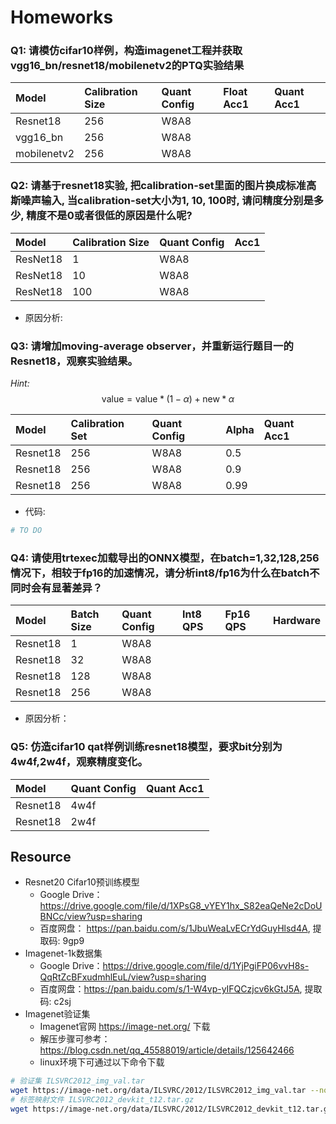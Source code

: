 # Homeworks
### Q1: 请模仿cifar10样例，构造imagenet工程并获取vgg16_bn/resnet18/mobilenetv2的PTQ实验结果

| Model | Calibration Size|Quant Config | Float Acc1 | Quant Acc1 |
| :-------- | :----------------- | :------  |:------------- | :---|
| Resnet18  | 256  |W8A8          |  | |
| vgg16_bn | 256  |W8A8          | ||
| mobilenetv2| 256 |W8A8      | ||

### Q2: 请基于resnet18实验, 把calibration-set里面的图片换成标准高斯噪声输入, 当calibration-set大小为1, 10, 100时, 请问精度分别是多少, 精度不是0或者很低的原因是什么呢?
| Model | Calibration Size | Quant Config | Acc1 |
| :------- | :------------         | :---------- |  :-------|
| ResNet18 | 1 | W8A8 |  |
| ResNet18 | 10 | W8A8 | |
| ResNet18 | 100 | W8A8 | |
- 原因分析: 

### Q3: 请增加moving-average observer，并重新运行题目一的Resnet18，观察实验结果。
*Hint:*
$$\text{value} = \text{value} * (1 - \alpha) + \text{new} *\alpha$$

| Model | Calibration Set|Quant Config |Alpha |Quant Acc1 |
| :-------- | :----------------- | :------  |:------------- |:--|
| Resnet18  | 256  |W8A8  | 0.5|      |
| Resnet18  | 256 | W8A8  | 0.9|      |
| Resnet18  | 256 | W8A8  | 0.99|    |
- 代码:
```python
# TO DO
```

### Q4: 请使用trtexec加载导出的ONNX模型，在batch=1,32,128,256情况下，相较于fp16的加速情况，请分析int8/fp16为什么在batch不同时会有显著差异？

| Model | Batch Size|Quant Config | Int8 QPS |Fp16 QPS | Hardware |
| :-------- | :----------------- | :------  |:------------- | :---|:-- |
| Resnet18  | 1 |W8A8          | | | |
| Resnet18 | 32 |W8A8          | | |  |
| Resnet18 | 128 |W8A8      |  | | |
| Resnet18 | 256 |W8A8      |  | | |

- 原因分析：

### Q5: 仿造cifar10 qat样例训练resnet18模型，要求bit分别为4w4f,2w4f，观察精度变化。

| Model |Quant Config| Quant Acc1 |
| :-------- | :----------------- | :------  |
| Resnet18  | 4w4f     |   |
| Resnet18  |2w4f      |   |

## Resource
- Resnet20 Cifar10预训练模型
  - Google Drive：https://drive.google.com/file/d/1XPsG8_vYEY1hx_S82eaQeNe2cDoUBNCc/view?usp=sharing
  - 百度网盘： https://pan.baidu.com/s/1JbuWeaLvECrYdGuyHlsd4A, 提取码: 9gp9
- Imagenet-1k数据集
  - Google Drive：https://drive.google.com/file/d/1YjPgiFP06vvH8s-QqRtZcBFxudmhlEuL/view?usp=sharing
  - 百度网盘：https://pan.baidu.com/s/1-W4vp-yIFQCzjcv6kGtJ5A, 提取码: c2sj
- Imagenet验证集
  - Imagenet官网 https://image-net.org/ 下载
  - 解压步骤可参考：https://blog.csdn.net/qq_45588019/article/details/125642466
  - linux环境下可通过以下命令下载
```bash
# 验证集 ILSVRC2012_img_val.tar
wget https://image-net.org/data/ILSVRC/2012/ILSVRC2012_img_val.tar --no-check-certificate
# 标签映射文件 ILSVRC2012_devkit_t12.tar.gz
wget https://image-net.org/data/ILSVRC/2012/ILSVRC2012_devkit_t12.tar.gz --no-check-certificate
```
